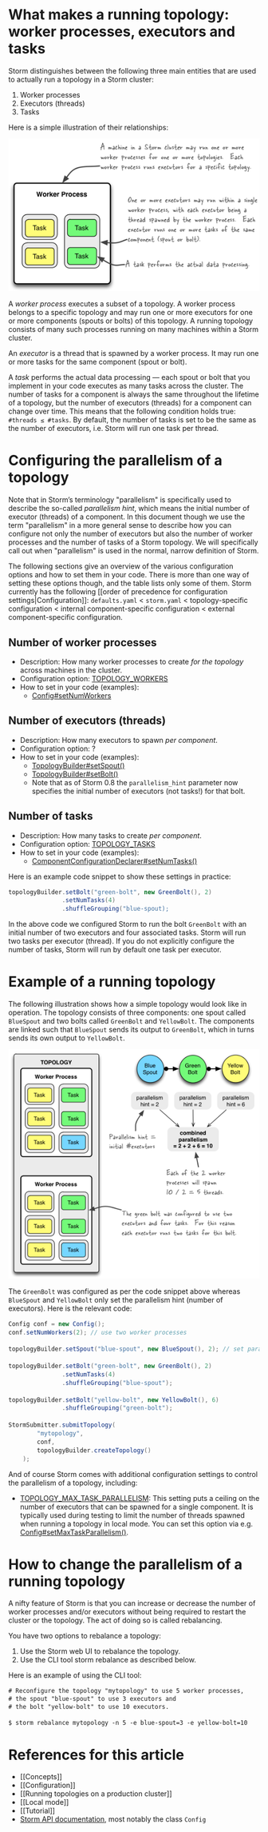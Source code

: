 # What makes a running topology: worker processes, executors and tasks

Storm distinguishes between the following three main entities that are used to actually run a topology in a Storm cluster:

1. Worker processes
2. Executors (threads)
3. Tasks

Here is a simple illustration of their relationships:

![The relationships of worker processes, executors (threads) and tasks in Storm](images/relationships-worker-processes-executors-tasks.png)

A _worker process_ executes a subset of a topology. A worker process belongs to a specific topology and may run one or more executors for one or more components (spouts or bolts) of this topology. A running topology consists of many such processes running on many machines within a Storm cluster.

An _executor_ is a thread that is spawned by a worker process. It may run one or more tasks for the same component (spout or bolt).

A _task_ performs the actual data processing — each spout or bolt that you implement in your code executes as many tasks across the cluster. The number of tasks for a component is always the same throughout the lifetime of a topology, but the number of executors (threads) for a component can change over time. This means that the following condition holds true: ``#threads ≤ #tasks``. By default, the number of tasks is set to be the same as the number of executors, i.e. Storm will run one task per thread.

# Configuring the parallelism of a topology

Note that in Storm’s terminology "parallelism" is specifically used to describe the so-called _parallelism hint_, which means the initial number of executor (threads) of a component. In this document though we use the term "parallelism" in a more general sense to describe how you can configure not only the number of executors but also the number of worker processes and the number of tasks of a Storm topology. We will specifically call out when "parallelism" is used in the normal, narrow definition of Storm.

The following sections give an overview of the various configuration options and how to set them in your code. There is more than one way of setting these options though, and the table lists only some of them. Storm currently has the following [[order of precedence for configuration settings|Configuration]]: ``defaults.yaml`` < ``storm.yaml`` < topology-specific configuration < internal component-specific configuration < external component-specific configuration.

## Number of worker processes

* Description: How many worker processes to create _for the topology_ across machines in the cluster.
* Configuration option: [TOPOLOGY_WORKERS](http://nathanmarz.github.com/storm/doc-0.8.1/backtype/storm/Config.html#TOPOLOGY_WORKERS)
* How to set in your code (examples):
    * [Config#setNumWorkers](http://nathanmarz.github.com/storm/doc-0.8.1/backtype/storm/Config.html)

## Number of executors (threads)

* Description: How many executors to spawn _per component_.
* Configuration option: ?
* How to set in your code (examples):
    * [TopologyBuilder#setSpout()](http://nathanmarz.github.com/storm/doc-0.8.1/backtype/storm/topology/TopologyBuilder.html)
    * [TopologyBuilder#setBolt()](http://nathanmarz.github.com/storm/doc-0.8.1/backtype/storm/topology/TopologyBuilder.html)
    * Note that as of Storm 0.8 the ``parallelism_hint`` parameter now specifies the initial number of executors (not tasks!) for that bolt.

## Number of tasks

* Description: How many tasks to create _per component_.
* Configuration option: [TOPOLOGY_TASKS](http://nathanmarz.github.com/storm/doc-0.8.1/backtype/storm/Config.html#TOPOLOGY_TASKS)
* How to set in your code (examples):
    * [ComponentConfigurationDeclarer#setNumTasks()](http://nathanmarz.github.com/storm/doc-0.8.1/backtype/storm/topology/ComponentConfigurationDeclarer.html)


Here is an example code snippet to show these settings in practice:

```java
topologyBuilder.setBolt("green-bolt", new GreenBolt(), 2)
               .setNumTasks(4)
               .shuffleGrouping("blue-spout);
```

In the above code we configured Storm to run the bolt ``GreenBolt`` with an initial number of two executors and four associated tasks. Storm will run two tasks per executor (thread). If you do not explicitly configure the number of tasks, Storm will run by default one task per executor.

# Example of a running topology

The following illustration shows how a simple topology would look like in operation. The topology consists of three components: one spout called ``BlueSpout`` and two bolts called ``GreenBolt`` and ``YellowBolt``. The components are linked such that ``BlueSpout`` sends its output to ``GreenBolt``, which in turns sends its own output to ``YellowBolt``.

![Example of a running topology in Storm](images/example-of-a-running-topology.png)

The ``GreenBolt`` was configured as per the code snippet above whereas ``BlueSpout`` and ``YellowBolt`` only set the parallelism hint (number of executors). Here is the relevant code:

```java
Config conf = new Config();
conf.setNumWorkers(2); // use two worker processes

topologyBuilder.setSpout("blue-spout", new BlueSpout(), 2); // set parallelism hint to 2

topologyBuilder.setBolt("green-bolt", new GreenBolt(), 2)
               .setNumTasks(4)
               .shuffleGrouping("blue-spout");

topologyBuilder.setBolt("yellow-bolt", new YellowBolt(), 6)
               .shuffleGrouping("green-bolt");

StormSubmitter.submitTopology(
        "mytopology",
        conf,
        topologyBuilder.createTopology()
    );
```

And of course Storm comes with additional configuration settings to control the parallelism of a topology, including:

* [TOPOLOGY_MAX_TASK_PARALLELISM](http://nathanmarz.github.com/storm/doc-0.8.1/backtype/storm/Config.html#TOPOLOGY_MAX_TASK_PARALLELISM): This setting puts a ceiling on the number of executors that can be spawned for a single component. It is typically used during testing to limit the number of threads spawned when running a topology in local mode. You can set this option via e.g. [Config#setMaxTaskParallelism()](http://nathanmarz.github.com/storm/doc-0.8.1/backtype/storm/Config.html).

# How to change the parallelism of a running topology

A nifty feature of Storm is that you can increase or decrease the number of worker processes and/or executors without being required to restart the cluster or the topology. The act of doing so is called rebalancing.

You have two options to rebalance a topology:

1. Use the Storm web UI to rebalance the topology.
2. Use the CLI tool storm rebalance as described below.

Here is an example of using the CLI tool:

```
# Reconfigure the topology "mytopology" to use 5 worker processes,
# the spout "blue-spout" to use 3 executors and
# the bolt "yellow-bolt" to use 10 executors.

$ storm rebalance mytopology -n 5 -e blue-spout=3 -e yellow-bolt=10
```

# References for this article

* [[Concepts]]
* [[Configuration]]
* [[Running topologies on a production cluster]]
* [[Local mode]]
* [[Tutorial]]
* [Storm API documentation](http://nathanmarz.github.com/storm), most notably the class ``Config``

